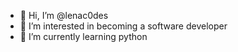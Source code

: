 - 👋 Hi, I’m @lenac0des
- 👀 I’m interested in becoming a software developer
- 🌱 I’m currently learning python

<!---
lenac0des/lenac0des is a ✨ special ✨ repository because its `README.md` (this file) appears on your GitHub profile.
You can click the Preview link to take a look at your changes.
--->
